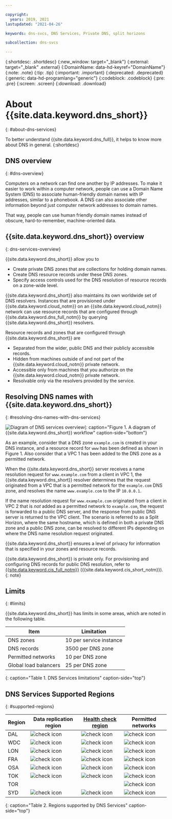 ```yaml
---

copyright:
  years: 2019, 2021
lastupdated: "2021-04-26"

keywords: dns-svcs, DNS Services, Private DNS, split horizons

subcollection: dns-svcs

---
```



{:shortdesc: .shortdesc}
{:new_window: target="_blank"}
{:external: target="_blank" .external}
{:DomainName: data-hd-keyref="DomainName"}
{:note: .note}
{:tip: .tip}
{:important: .important}
{:deprecated: .deprecated}
{:generic: data-hd-programlang="generic"}
{:codeblock: .codeblock}
{:pre: .pre}
{:screen: .screen}
{:download: .download}

# About {{site.data.keyword.dns_short}}
{: #about-dns-services}

To better understand {{site.data.keyword.dns_full}}, it helps to know more about DNS in general.
{:shortdesc}

## DNS overview
{: #dns-overview}

Computers on a network can find one another by IP addresses. To make it easier to work within a computer network, people can use a Domain Name System (DNS) to associate human-friendly domain names with IP addresses, similar to a phonebook. A DNS can also associate other information beyond just computer network addresses to domain names.

That way, people can use human friendly domain names instead of obscure, hard-to-remember, machine-oriented data.

## {{site.data.keyword.dns_short}} overview
{: dns-services-overview}

{{site.data.keyword.dns_short}} allow you to
  * Create private DNS zones that are collections for holding domain names.
  * Create DNS resource records under these DNS zones.
  * Specify access controls used for the DNS resolution of resource records on a zone-wide level.

{{site.data.keyword.dns_short}} also maintains its own worldwide set of DNS resolvers. Instances that are provisioned under {{site.data.keyword.cloud_notm}} on an {{site.data.keyword.cloud_notm}} network can use resource records that are configured through
{{site.data.keyword.dns_full_notm}} by querying {{site.data.keyword.dns_short}} resolvers.

Resource records and zones that are configured through {{site.data.keyword.dns_short}} are
  * Separated from the wider, public DNS and their publicly accessible records.
  * Hidden from machines outside of and not part of the {{site.data.keyword.cloud_notm}} private network.
  * Accessible only from machines that you authorize on the {{site.data.keyword.cloud_notm}} private network.
  * Resolvable only via the resolvers provided by the service.



## Resolving DNS names with {{site.data.keyword.dns_short}}
{: #resolving-dns-names-with-dns-services}

![Diagram of DNS services overview](images/dns-svcs-overview.png "Diagram of {{site.data.keyword.dns_short}} overview"){: caption="Figure 1. A diagram of {{site.data.keyword.dns_short}} workflow" caption-side="bottom"}


As an example, consider that a DNS zone `example.com` is created in your DNS instance, and a resource record for `www` has been defined as shown in Figure 1. Also consider that a VPC 1 has been added to the DNS zone as a permitted network.

When the {{site.data.keyword.dns_short}} server receives a name resolution request for `www.example.com` from a client in VPC 1, the {{site.data.keyword.dns_short}} resolver determines that the request originated from a VPC that is a permitted network for the `example.com` DNS zone, and resolves the name `www.example.com` to the IP `10.0.0.1`.

If the name resolution request for `www.example.com` originated from a client in VPC 2 that is _not_ added as a permitted network to `example.com`, the request is forwarded to a public DNS server, and the response from public DNS server is returned to the VPC client. The scenario is referred to as a Split Horizon, where the same hostname, which is defined in both a private DNS zone and a public DNS zone, can be resolved to different IPs depending on where the DNS name resolution request originated.

{{site.data.keyword.dns_short}} ensures a level of privacy for information that is specified in your zones and resource records.

{{site.data.keyword.dns_short}} is private only. For provisioning and configuring DNS records for public DNS resolution, refer to [{{site.data.keyword.cis_full_notm}}](/docs/cis?topic=cis-about-ibm-cloud-internet-services-cis) ({{site.data.keyword.cis_short_notm}}).
{: note}

## Limits
{: #limits}

{{site.data.keyword.dns_short}} has limits in some areas, which are noted in the following table.

|Item| Limitation|
|----|-----------|
|DNS zones |10 per service instance|
|DNS records| 3500 per DNS zone|
|Permitted networks| 10 per DNS zone|
|Global load balancers| 25 per DNS zone|
{: caption="Table 1. DNS Services limitations" caption-side="top"}

## DNS Services Supported Regions
{: #supported-regions}

| Region | Data replication region | [Health check region](/docs/dns-svcs?topic=dns-svcs-global-load-balancers#add-a-pool) | Permitted networks |
| ------ | ------------- | --- |-------------------|
| DAL | ![check icon](../icons/checkmark-icon.svg) | ![check icon](../icons/checkmark-icon.svg) | ![check icon](../icons/checkmark-icon.svg) |
| WDC | ![check icon](../icons/checkmark-icon.svg) | ![check icon](../icons/checkmark-icon.svg) | ![check icon](../icons/checkmark-icon.svg) |
| LON | ![check icon](../icons/checkmark-icon.svg) | ![check icon](../icons/checkmark-icon.svg) | ![check icon](../icons/checkmark-icon.svg) |
| FRA | ![check icon](../icons/checkmark-icon.svg) | ![check icon](../icons/checkmark-icon.svg) | ![check icon](../icons/checkmark-icon.svg) |
| OSA | ![check icon](../icons/checkmark-icon.svg) | ![check icon](../icons/checkmark-icon.svg) | ![check icon](../icons/checkmark-icon.svg) |
| TOK | ![check icon](../icons/checkmark-icon.svg) | ![check icon](../icons/checkmark-icon.svg) | ![check icon](../icons/checkmark-icon.svg) |
| TOR | | | ![check icon](../icons/checkmark-icon.svg) |
| SYD | ![check icon](../icons/checkmark-icon.svg) | ![check icon](../icons/checkmark-icon.svg) | ![check icon](../icons/checkmark-icon.svg) |
{: caption="Table 2. Regions supported by DNS Services" caption-side="top"}

